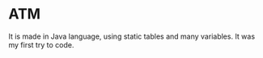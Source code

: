 # ATM
It is made in Java language, using static tables and many variables.
It was my first try to code.

